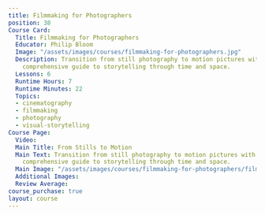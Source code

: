 ```yaml
---
title: Filmmaking for Photographers
position: 38
Course Card:
  Title: Filmmaking for Photographers
  Educator: Philip Bloom
  Image: "/assets/images/courses/filmmaking-for-photographers.jpg"
  Description: Transition from still photography to motion pictures with Philip Bloom's
    comprehensive guide to storytelling through time and space.
  Lessons: 6
  Runtime Hours: 7
  Runtime Minutes: 22
  Topics:
  - cinematography
  - filmmaking
  - photography
  - visual-storytelling
Course Page:
  Video: 
  Main Title: From Stills to Motion
  Main Text: Transition from still photography to motion pictures with Philip Bloom's
    comprehensive guide to storytelling through time and space.
  Main Image: "/assets/images/courses/filmmaking-for-photographers/filmmaking-for-photographers-main.jpg"
  Additional Images: 
  Review Average: 
course_purchase: true
layout: course
---
```


